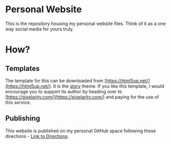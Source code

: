# Personal Website

This is the repository housing my personal website files.  Think of it as a one way 
social media for yours truly.

# How?

## Templates
The template for this can be downloaded from [https://html5up.net/](https://html5up.net/).
It is the [story](https://html5up.net/story) theme.  If you like this template, I would
encourage you to support its author by heading over to [https://pixelarity.com/](https://pixelarity.com/)
and paying for the use of this service.  

## Publishing
This website is published on my personal GitHub space following these directions - [Link to Directions](https://medium.com/@svinkle/publish-and-share-your-own-website-for-free-with-github-2eff049a1cb5).